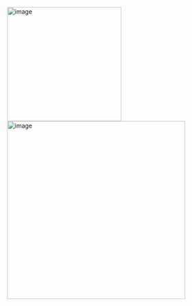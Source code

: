 <img width="266" alt="image" src="https://github.com/user-attachments/assets/0a46ce22-e896-447e-90c9-48d44f92f072" />
<br>
<img width="415" alt="image" src="https://github.com/user-attachments/assets/3769585f-3cc2-4971-9e38-3242dafe717e" />
